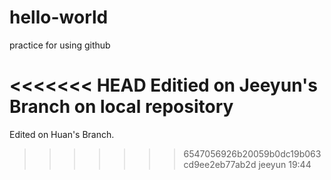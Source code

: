 # hello-world
practice for using github

<<<<<<< HEAD
Editied on Jeeyun's Branch on local repository
=======
Edited on Huan's Branch.
>>>>>>> 6547056926b20059b0dc19b063cd9ee2eb77ab2d
jeeyun 19:44